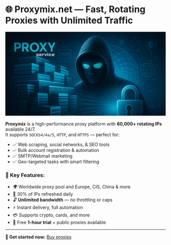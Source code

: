 # 🌐 Proxymix.net — Fast, Rotating Proxies with Unlimited Traffic

![Proxymix Banner](https://github.com/advancedprx/proxies/raw/main/card.jpg)

**Proxymix** is a high-performance proxy platform with **60,000+ rotating IPs** available 24/7.  
It supports `SOCKS4/4a/5`, `HTTP`, and `HTTPS` — perfect for:

- ✅ Web scraping, social networks, & SEO tools  
- ✅ Bulk account registration & automation  
- ✅ SMTP/Webmail marketing  
- ✅ Geo-targeted tasks with smart filtering

### 🚀 Key Features:

- 🌍 Worldwide proxy pool and Europe, CIS, China & more  
- 🔄 30% of IPs refreshed daily  
- 🔓 **Unlimited bandwidth** — no throttling or caps  
- ⚡ Instant delivery, full automation  
- 💳 Supports crypto, cards, and more  
- 🎁 Free **1-hour trial** + public proxies available

---

**🔗 Get started now:** [Buy proxies](https://proxymix.net)
